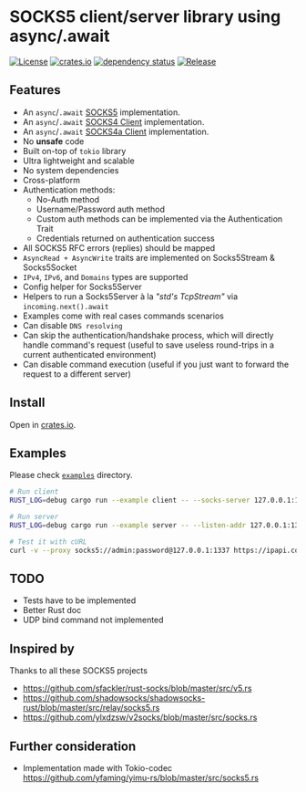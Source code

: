 # SOCKS5 client/server library using async/.await
[![License](https://img.shields.io/github/license/dizda/fast-socks5.svg)](https://github.com/dizda/fast-socks5)
[![crates.io](https://img.shields.io/crates/v/fast-socks5.svg)](https://crates.io/crates/fast-socks5)
[![dependency status](https://deps.rs/repo/github/dizda/fast-socks5/status.svg)](https://deps.rs/repo/github/dizda/fast-socks5)
[![Release](https://img.shields.io/github/release/dizda/fast-socks5.svg)](https://github.com/dizda/fast-socks5/releases)

## Features

- An `async`/`.await` [SOCKS5](https://tools.ietf.org/html/rfc1928) implementation.
- An `async`/`.await` [SOCKS4 Client](https://www.openssh.com/txt/socks4.protocol) implementation.
- An `async`/`.await` [SOCKS4a Client](https://www.openssh.com/txt/socks4a.protocol) implementation.
- No **unsafe** code
- Built on-top of `tokio` library
- Ultra lightweight and scalable
- No system dependencies
- Cross-platform
- Authentication methods:
  - No-Auth method
  - Username/Password auth method
  - Custom auth methods can be implemented via the Authentication Trait
  - Credentials returned on authentication success
- All SOCKS5 RFC errors (replies) should be mapped
- `AsyncRead + AsyncWrite` traits are implemented on Socks5Stream & Socks5Socket
- `IPv4`, `IPv6`, and `Domains` types are supported
- Config helper for Socks5Server
- Helpers to run a Socks5Server à la *"std's TcpStream"* via `incoming.next().await`
- Examples come with real cases commands scenarios
- Can disable `DNS resolving`
- Can skip the authentication/handshake process, which will directly handle command's request (useful to save useless round-trips in a current authenticated environment)
- Can disable command execution (useful if you just want to forward the request to a different server)


## Install

Open in [crates.io](https://crates.io/crates/fast-socks5).


## Examples

Please check [`examples`](https://github.com/dizda/fast-socks5/tree/master/examples) directory.

```bash
# Run client
RUST_LOG=debug cargo run --example client -- --socks-server 127.0.0.1:1337 --username admin --password password -a perdu.com -p 80

# Run server
RUST_LOG=debug cargo run --example server -- --listen-addr 127.0.0.1:1337 password -u admin -p password

# Test it with cURL
curl -v --proxy socks5://admin:password@127.0.0.1:1337 https://ipapi.co/json/
```

## TODO
- Tests have to be implemented
- Better Rust doc
- UDP bind command not implemented

## Inspired by

Thanks to all these SOCKS5 projects

- https://github.com/sfackler/rust-socks/blob/master/src/v5.rs
- https://github.com/shadowsocks/shadowsocks-rust/blob/master/src/relay/socks5.rs
- https://github.com/ylxdzsw/v2socks/blob/master/src/socks.rs

## Further consideration

- Implementation made with Tokio-codec https://github.com/yfaming/yimu-rs/blob/master/src/socks5.rs

